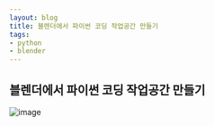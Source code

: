 ```yaml
---
layout: blog
title: 블렌더에서 파이썬 코딩 작업공간 만들기
tags:
- python
- blender
---
```

## 블렌더에서 파이썬 코딩 작업공간 만들기
![image](https://user-images.githubusercontent.com/44631748/236800603-62b590b5-4567-4a7c-9d7b-f7ba0f47d659.png)
